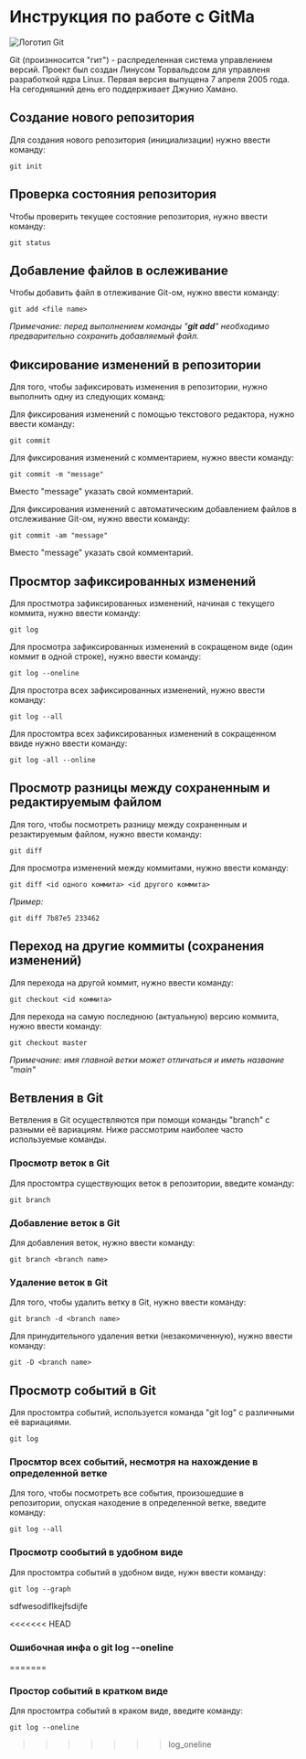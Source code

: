 # Инструкция по работе с GitMa

![Логотип Git](git.jpg)

Git (произнносится "гит") - распределенная система управлением версий. Проект был создан Линусом Торвальдсом для управленя разработкой ядра Linux. Первая версия выпущена 7 апреля 2005 года. На сегодняшний день его поддерживает Джунио Хамано.

## Создание нового репозитория

Для создания нового репозитория (инициализации) нужно ввести команду:

    git init

## Проверка состояния репозитория

Чтобы проверить текущее состояние репозитория, нужно ввести команду:

    git status

## Добавление файлов в ослеживание

Чтобы добавить файл в отлеживание Git-ом, нужно ввести команду:

    git add <file name>

 *Примечание: перед выполнением команды "___git add___" необходимо предварительно сохранить добавляемый файл.*

 ## Фиксирование изменений в репозитории

 Для того, чтобы зафиксировать изменения в репозитории, нужно выполнить одну из следующих команд:

  Для фиксирования изменений с помощью текстового редактора, нужно ввести команду:

    git commit

Для фиксирования изменений с комментарием, нужно ввести команду:

    git commit -m "message"

Вместо "message" указать свой комментарий.

Для фиксирования изменений с автоматическим добавлением файлов в отслеживание Git-ом, нужно ввести команду:

    git commit -am "message"

Вместо "message" указать свой комментарий.

## Просмтор зафиксированных изменений

Для простмотра зафиксированных изменений, начиная с текущего коммита, нужно ввести команду:

    git log

Для просмотра зафиксированных изменений в сокращеном виде (один коммит в одной строке), нужно ввести команду:

    git log --oneline

Для простотра всех зафиксированных изменений, нужно ввести команду:

    git log --all

Для простомтра всех зафиксированных изменений в сокращенном ввиде нужно ввести команду:

    git log -all --online


## Просмотр разницы между сохраненным и редактируемым файлом

Для того, чтобы посмотреть разницу между сохраненным и резактируемым файлом, нужно ввести команду:

    git diff

Для просмотра изменений между коммитами, нужно ввести команду:

    git diff <id одного коммита> <id другого коммита>

*Пример:*

    git diff 7b87e5 233462

## Переход на другие коммиты (сохранения изменений)

Для перехода на другой коммит, нужно ввести команду:

    git checkout <id коммита>


Для перехода на самую последнюю (актуальную) версию коммита, нужно ввести команду:

    git checkout master

*Примечание: имя главной ветки может отличаться и иметь название "main"*

## Ветвления в Git

Ветвления в Git осуществляются при помощи команды "branch" с разными её вариациям. Ниже рассмотрим наиболее часто используемые команды.

### Просмотр веток в Git

Для простомтра существующих веток в репозитории, введите команду:

    git branch

### Добавление веток в Git

Для добавления веток, нужно ввести команду:

    git branch <branch name>

### Удаление веток в Git

Для того, чтобы удалить ветку в Git, нужно ввести команду:

    git branch -d <branch name>

Для принудительного удаления ветки (незакомиченную), нужно ввести команду:

    git -D <branch name>


## Просмотр событий в Git

Для простомтра событий, используется команда "git log" с различными её вариациями. 

    git log

### Просмтор всех событий, несмотря на нахождение в определенной ветке

Для того, чтобы посмотреть все события, произошедшие в репозитории, опуская находение в определенной ветке, введите команду:

    git log --all

### Просмотр сообытий в удобном виде

Для простомтра событий в удобном виде, нужн ввести команду:

    git log --graph

sdfwesodiflkejfsdijfe


<<<<<<< HEAD
### Ошибочная инфа о git log --oneline
=======
### Простор событий в кратком виде

Для простомтра событий в краком виде, введите команду:

    git log --oneline


>>>>>>> log_oneline

